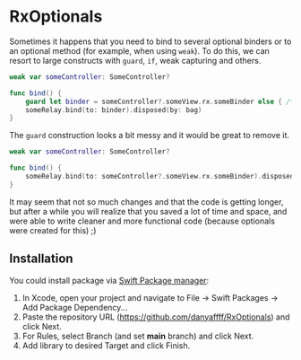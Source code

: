 # RxOptionals

Sometimes it happens that you need to bind to several optional binders or to an optional method (for example, when using `weak`). To do this, we can resort to large constructs with `guard`, `if`, weak capturing and others.

```swift
weak var someController: SomeController?

func bind() {
    guard let binder = someController?.someView.rx.someBinder else { /*...*/ }
    someRelay.bind(to: binder).disposed(by: bag)
}
```

The `guard` construction looks a bit messy and it would be great to remove it.

```swift
weak var someController: SomeController?

func bind() {
    someRelay.bind(to: someController?.someView.rx.someBinder).disposed(by: bag)
}
```

It may seem that not so much changes and that the code is getting longer, but after a while you will realize that you saved a lot of time and space, and were able to write cleaner and more functional code (because optionals were created for this) ;)

## Installation
You could install package via [Swift Package manager](https://swift.org/package-manager/):
1. In Xcode, open your project and navigate to File → Swift Packages → Add Package Dependency...
2. Paste the repository URL (https://github.com/danyaffff/RxOptionals) and click Next.
3. For Rules, select Branch (and set __main__ branch) and click Next.
4. Add library to desired Target and click Finish.
